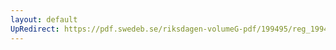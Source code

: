 ```yaml
---
layout: default
UpRedirect: https://pdf.swedeb.se/riksdagen-volumeG-pdf/199495/reg_199495/reg_199495_0507.pdf
---
```

